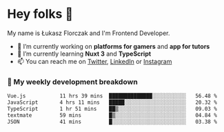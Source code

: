 # Hey folks 👋

My name is Łukasz Florczak and I'm Frontend Developer. 

- 🔭 I’m currently working on **platforms for gamers** and **app for tutors**
- 🌱 I’m currently learning **Nuxt 3** and **TypeScript**
- 📫 You can reach me on [Twitter](https://twitter.com/lukaszflorczak), [LinkedIn](https://pl.linkedin.com/in/lukasz-florczak) or [Instagram](https://instagram.com/lukaszflorczak)


### 🧮 My weekly development breakdown

<!--START_SECTION:waka-->

```txt
Vue.js           11 hrs 39 mins  ██████████████░░░░░░░░░░░   56.48 %
JavaScript       4 hrs 11 mins   █████░░░░░░░░░░░░░░░░░░░░   20.32 %
TypeScript       1 hr 51 mins    ██▒░░░░░░░░░░░░░░░░░░░░░░   09.03 %
textmate         59 mins         █▒░░░░░░░░░░░░░░░░░░░░░░░   04.84 %
JSON             41 mins         █░░░░░░░░░░░░░░░░░░░░░░░░   03.38 %
```

<!--END_SECTION:waka-->

<!--
**lukaszflorczak/lukaszflorczak** is a ✨ _special_ ✨ repository because its `README.md` (this file) appears on your GitHub profile.

Here are some ideas to get you started:

- 🔭 I’m currently working on ...
- 🌱 I’m currently learning ...
- 👯 I’m looking to collaborate on ...
- 🤔 I’m looking for help with ...
- 💬 Ask me about ...
- 📫 How to reach me: ...
- 😄 Pronouns: ...
- ⚡ Fun fact: ...
-->

